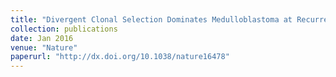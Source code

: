 ```yaml
---
title: "Divergent Clonal Selection Dominates Medulloblastoma at Recurrence"
collection: publications
date: Jan 2016
venue: "Nature"
paperurl: "http://dx.doi.org/10.1038/nature16478"
---
```

